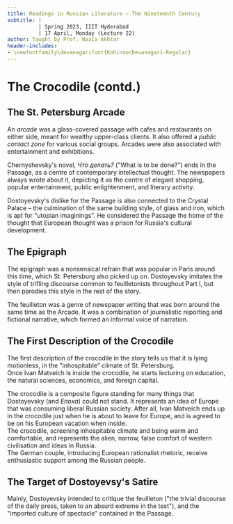 ```yaml
---
title: Readings in Russian Literature – The Nineteenth Century
subtitle: |
          | Spring 2023, IIIT Hyderabad
          | 17 April, Monday (Lecture 22)
author: Taught by Prof. Nazia Akhtar
header-includes:
- \newfontfamily\devanagarifont{KohinoorDevanagari-Regular}
---
```


# The Crocodile (contd.)
## The St. Petersburg Arcade
An *arcade* was a glass-covered passage with cafes and restaurants on either side, meant for wealthy upper-class clients. It also offered a *public contact zone* for various social groups. Arcades were also associated with entertainment and exhibitions.

Chernyshevsky's novel, *Что делать?* ("What is to be done?") ends in the Passage, as a centre of contemporary intellectual thought. The newspapers always wrote about it, depicting it as the centre of elegant shopping, popular entertainment, public enlightenment, and literary activity.

Dostoyevsky's dislike for the Passage is also connected to the Crystal Palace – the culmination of the same building style, of glass and iron, which is apt for "utopian imaginings". He considered the Passage the home of the thought that European thought was a prison for Russia's cultural development.

## The Epigraph
The epigraph was a nonsensical refrain that was popular in Paris around this time, which St. Petersburg also picked up on. Dostoyevsky imitates the style of trifling discourse common to feuilletonists throughout Part I, but then parodies this style in the rest of the story.

The feuilleton was a genre of newspaper writing that was born around the same time as the Arcade. It was a combination of journalistic reporting and fictional narrative, which formed an informal voice of narration.

## The First Description of the Crocodile
The first description of the crocodile in the story tells us that it is lying motionless, in the "inhospitable" climate of St. Petersburg.  
Once Ivan Matveich is inside the crocodile, he starts lecturing on education, the natural sciences, economics, and foreign capital.

The crocodile is a composite figure standing for many things that Dostoyevsky (and *Епоха*) could not stand. It represents an idea of Europe that was consuming liberal Russian society. After all, Ivan Matveich ends up in the crocodile just when he is about to leave for Europe, and is agreed to be on his European vacation when inside.  
The crocodile, screening inhospitable climate and being warm and comfortable, and represents the alien, narrow, false comfort of western civilisation and ideas in Russia.  
The German couple, introducing European rationalist rhetoric, receive enthusiastic support among the Russian people.

## The Target of Dostoyevsy's Satire
Mainly, Dostoyevsky intended to critique the feuilleton ("the trivial discourse of the daily press, taken to an absurd extreme in the text"), and the "imported culture of spectacle" contained in the Passage.